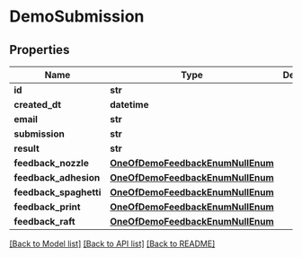 # DemoSubmission


## Properties
Name | Type | Description | Notes
------------ | ------------- | ------------- | -------------
**id** | **str** |  | [readonly] 
**created_dt** | **datetime** |  | [readonly] 
**email** | **str** |  | 
**submission** | **str** |  | 
**result** | **str** |  | [readonly] 
**feedback_nozzle** | [**OneOfDemoFeedbackEnumNullEnum**](OneOfDemoFeedbackEnumNullEnum.md) |  | [readonly] 
**feedback_adhesion** | [**OneOfDemoFeedbackEnumNullEnum**](OneOfDemoFeedbackEnumNullEnum.md) |  | [readonly] 
**feedback_spaghetti** | [**OneOfDemoFeedbackEnumNullEnum**](OneOfDemoFeedbackEnumNullEnum.md) |  | [readonly] 
**feedback_print** | [**OneOfDemoFeedbackEnumNullEnum**](OneOfDemoFeedbackEnumNullEnum.md) |  | [readonly] 
**feedback_raft** | [**OneOfDemoFeedbackEnumNullEnum**](OneOfDemoFeedbackEnumNullEnum.md) |  | [readonly] 

[[Back to Model list]](../README.md#documentation-for-models) [[Back to API list]](../README.md#documentation-for-api-endpoints) [[Back to README]](../README.md)


